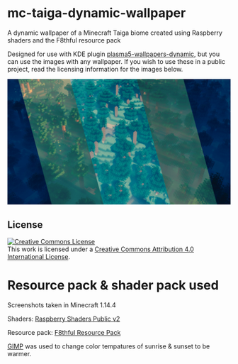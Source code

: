 # mc-taiga-dynamic-wallpaper
A dynamic wallpaper of a Minecraft Taiga biome created using Raspberry shaders and the F8thful resource pack

Designed for use with KDE plugin [plasma5-wallpapers-dynamic](https://github.com/zzag/plasma5-wallpapers-dynamic), but you can use the images with any wallpaper. If you wish to use these in a public project, read the licensing information for the images below.

![preview-image](https://raw.githubusercontent.com/TheJSHuA/mc-taiga-dynamic-wallpaper/master/contents/images/preview.png)

## License
<a rel="license" href="http://creativecommons.org/licenses/by/4.0/"><img alt="Creative Commons License" style="border-width:0" src="https://i.creativecommons.org/l/by/4.0/88x31.png" /></a><br />This work is licensed under a <a rel="license" href="http://creativecommons.org/licenses/by/4.0/">Creative Commons Attribution 4.0 International License</a>.

# Resource pack & shader pack used
Screenshots taken in Minecraft 1.14.4

Shaders: [Raspberry Shaders Public v2](https://rutherin.netlify.com/)

Resource pack: [F8thful Resource Pack](https://www.curseforge.com/minecraft/texture-packs/f8thful)

[GIMP](https://www.gimp.org/) was used to change color tempatures of sunrise & sunset to be warmer.
